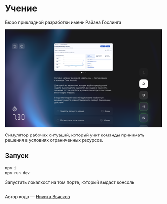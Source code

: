 # Учение
Бюро прикладной разработки имени Райана Гослинга

![](https://github.com/qurle/gosling-front/blob/main/src/assets/Cover.png?raw=true)

Симулятор рабочих ситуаций, который учит команды принимать решения в условиях ограниченных ресурсов.

## Запуск
```
npm i
npm run dev
```
Запустить локалхост на том порте, который выдаст консоль
##
Автор кода — [Никита Вьясков](https://vk.com/fargrab)
